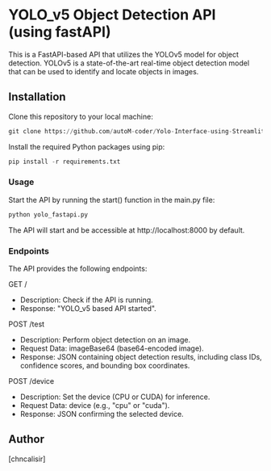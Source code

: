# YOLO_v5 Object Detection API (using fastAPI)
This is a FastAPI-based API that utilizes the YOLOv5 model for object detection. YOLOv5 is a state-of-the-art real-time object detection model that can be used to identify and locate objects in images.

## Installation
Clone this repository to your local machine:
```python
git clone https://github.com/autoM-coder/Yolo-Interface-using-Streamlit-fastAPI-mySQL.git
```

Install the required Python packages using pip:
```python
pip install -r requirements.txt
```


### Usage
Start the API by running the start() function in the main.py file:

```python
python yolo_fastapi.py
```

The API will start and be accessible
at http://localhost:8000 by default.

### Endpoints
The API provides the following endpoints:

GET /

- Description: Check if the API is running.
- Response: "YOLO_v5 based API started".

POST /test

- Description: Perform object detection on an image.
- Request Data: imageBase64 (base64-encoded image).
- Response: JSON containing object detection results, 
including class IDs, confidence scores, and bounding box
coordinates.

POST /device

- Description: Set the device (CPU or CUDA) for inference.
- Request Data: device (e.g., "cpu" or "cuda").
- Response: JSON confirming the selected device.

## Author
[chncalisir]

